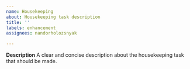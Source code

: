 ```yaml
---
name: Housekeeping
about: Housekeeping task description
title: ''
labels: enhancement
assignees: nandorholozsnyak

---
```


**Description**
A clear and concise description about the housekeeping task that should be made.
